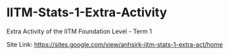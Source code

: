 # IITM-Stats-1-Extra-Activity
Extra Activity of the IITM Foundation Level - Term 1

Site Link: https://sites.google.com/view/anhsirk-iitm-stats-1-extra-act/home
